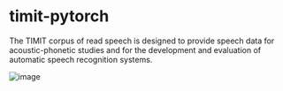 # timit-pytorch

The TIMIT corpus of read speech is designed to provide speech data for acoustic-phonetic studies and for the development and evaluation of automatic speech recognition systems.

![image](https://user-images.githubusercontent.com/48207530/118135254-6d431c80-b420-11eb-9ac7-7fba46628ade.png)

